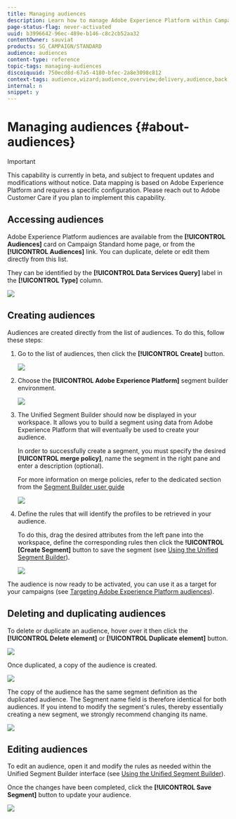 ```yaml
---
title: Managing audiences
description: Learn how to manage Adobe Experience Platform within Campaign Standard.
page-status-flag: never-activated
uuid: b3996642-96ec-489e-b146-c8c2cb52aa32
contentOwner: sauviat
products: SG_CAMPAIGN/STANDARD
audience: audiences
content-type: reference
topic-tags: managing-audiences
discoiquuid: 750ecd8d-67a5-4180-bfec-2a8e3098c812
context-tags: audience,wizard;audience,overview;delivery,audience,back
internal: n
snippet: y
---
```


# Managing audiences {#about-audiences}

>[!IMPORTANT]
>
>This capability is currently in beta, and subject to frequent updates and modifications without notice. Data mapping is based on Adobe Experience Platform and requires a specific configuration. Please reach out to Adobe Customer Care if you plan to implement this capability.

## Accessing audiences

Adobe Experience Platform audiences are available from the **[!UICONTROL Audiences]** card on Campaign Standard home page, or from the **[!UICONTROL Audiences]** link. You can duplicate, delete or edit them directly from this list.

They can be identified by the **[!UICONTROL Data Services Query]** label in the **[!UICONTROL Type]** column.

![](assets/aep_audiences_list.png)

## Creating audiences

Audiences are created directly from the list of audiences. To do this, follow these steps:

1. Go to the list of audiences, then click the **[!UICONTROL Create]** button.

    ![](assets/aep_audiences_creation_create_button.png)

1. Choose the **[!UICONTROL Adobe Experience Platform]** segment builder environment.

    ![](assets/aep_audiences_creation_type_selection.png)

1. The Unified Segment Builder should now be displayed in your workspace. It allows you to build a segment using data from Adobe Experience Platform that will eventually be used to create your audience.

    In order to successfully create a segment, you must specify the desired **[!UICONTROL merge policy]**, name the segment in the right pane and enter a description (optional).

    For more information on merge policies, refer to the dedicated section from the [Segment Builder user guide](https://www.adobe.io/apis/experienceplatform/home/profile-identity-segmentation/profile-identity-segmentation-services.html#!api-specification/markdown/narrative/technical_overview/segmentation/segment-builder-guide.md)

    ![](assets/aep_audiences_creation_edit_name.png)

1. Define the rules that will identify the profiles to be retrieved in your audience.

    To do this, drag the desired attributes from the left pane into the workspace, define the corresponding rules then click the **!UICONTROL [Create Segment]** button to save the segment (see [Using the Unified Segment Builder](../../audiences/using/aep-using-segment-builder.md)).

    ![](assets/aep_audiences_creation_query.png)

The audience is now ready to be activated, you can use it as a target for your campaigns (see [Targeting Adobe Experience Platform audiences](../../automating/using/aep-targeting-audiences.md)).

## Deleting and duplicating audiences

To delete or duplicate an audience, hover over it then click the **[!UICONTROL Delete element]** or **[!UICONTROL Duplicate element]** button.

![](assets/aep_audiences_delete_duplicate.png)

Once duplicated, a copy of the audience is created.

![](assets/aep_audiences_duplicate.png)

The copy of the audience has the same segment definition as the duplicated audience. The Segment name field is therefore identical for both audiences. If you intend to modify the segment's rules, thereby essentially creating a new segment, we strongly recommend changing its name.

![](assets/aep_audiences_duplicate_rename.png)

## Editing audiences

To edit an audience, open it and modify the rules as needed within the Unified Segment Builder interface (see [Using the Unified Segment Builder](../../audiences/using/aep-using-segment-builder.md)).

Once the changes have been completed, click the **[!UICONTROL Save Segment]** button to update your audience.

![](assets/aep_audiences_editing.png)

